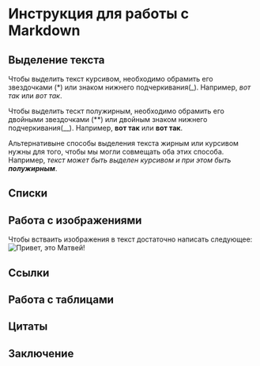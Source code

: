 # Инструкция для работы с Markdown

## Выделение текста
Чтобы выделить текст курсивом, необходимо обрамить его звездочками (*) или знаком нижнего подчеркивания(_). 
Например, *вот так* или _вот так_.

Чтобы выделить тескт полужирным, необходимо обрамить его двойными звездочками (**) или двойным знаком нижнего подчеркивания(__). 
Например, **вот так** или __вот так__. 

Альтернативыне способы выделения текста жирным или курсивом нужны для того, чтобы мы могли совмещать оба этих способа. Например, _текст может быть выделен курсивом и при этом быть **полужирным**_.
## Списки

## Работа с изображениями 
Чтобы встваить изображения в текст достаточно написать следующее:
![Привет, это Матвей!](%D0%9C%D0%B0%D1%82%D0%B2%D0%B5%D0%B9.jpg)
## Ссылки

## Работа с таблицами

## Цитаты

## Заключение
